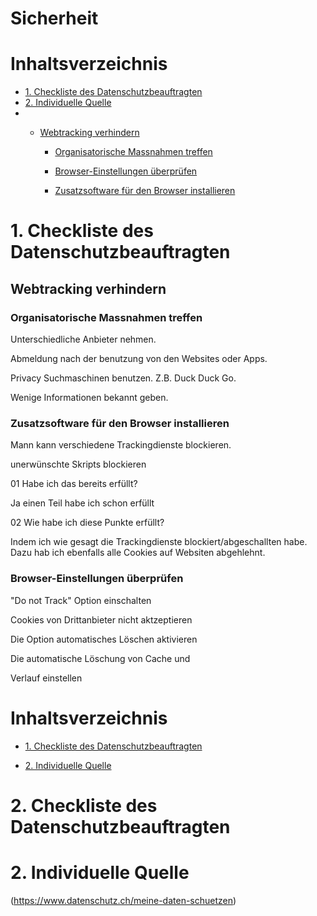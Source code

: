 # Sicherheit <!-- omit in toc -->

# Inhaltsverzeichnis <!-- omit in toc -->
- [1. Checkliste des Datenschutzbeauftragten](#1-checkliste-des-datenschutzbeauftragten)
- [2. Individuelle Quelle](#2-individuelle-quelle)
- 
  - [Webtracking verhindern](#webtracking-verhindern)

    - [Organisatorische Massnahmen treffen](#organisatorische-massnahmen-treffen)

    - [Browser-Einstellungen überprüfen](#browser-einstellungen-überprüfen)

    - [Zusatzsoftware für den Browser installieren](#zusatzsoftware-für-den-browser-installieren)

# 1. Checkliste des Datenschutzbeauftragten
## Webtracking verhindern

### Organisatorische Massnahmen treffen

Unterschiedliche Anbieter nehmen.

Abmeldung nach der benutzung von den Websites oder Apps.

Privacy Suchmaschinen benutzen. Z.B. Duck Duck Go.

Wenige Informationen bekannt geben.



### Zusatzsoftware für den Browser installieren

 Mann kann verschiedene Trackingdienste blockieren.


unerwünschte Skripts blockieren 



01 Habe ich das bereits erfüllt?



Ja einen Teil habe ich schon erfüllt



02 Wie habe ich diese Punkte erfüllt?

Indem ich wie gesagt die Trackingdienste blockiert/abgeschallten habe. Dazu hab ich ebenfalls alle Cookies auf Websiten abgehlehnt.


### Browser-Einstellungen überprüfen

"Do not Track" Option einschalten



Cookies von Drittanbieter nicht aktzeptieren



Die Option automatisches Löschen aktivieren



Die automatische Löschung von Cache und

Verlauf einstellen




# Inhaltsverzeichnis <!-- omit in toc -->

- [1. Checkliste des Datenschutzbeauftragten](#1-checkliste-des-datenschutzbeauftragten)


- [2. Individuelle Quelle](#2-individuelle-quelle)



# 2. Checkliste des Datenschutzbeauftragten




# 2. Individuelle Quelle

(https://www.datenschutz.ch/meine-daten-schuetzen)





